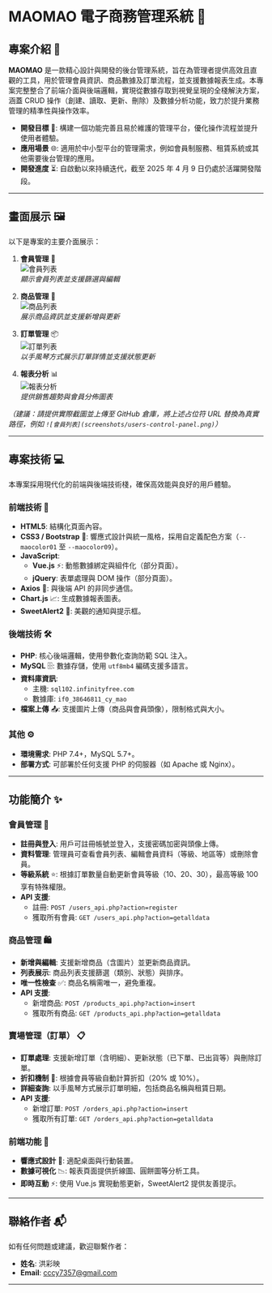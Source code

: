 # MAOMAO 電子商務管理系統 🌟

## 專案介紹 📝

**MAOMAO** 是一款精心設計與開發的後台管理系統，旨在為管理者提供高效且直觀的工具，用於管理會員資訊、商品數據及訂單流程，並支援數據報表生成。本專案完整整合了前端介面與後端邏輯，實現從數據存取到視覺呈現的全棧解決方案，涵蓋 CRUD 操作（創建、讀取、更新、刪除）及數據分析功能，致力於提升業務管理的精準性與操作效率。

- **開發目標** 🚀: 構建一個功能完善且易於維護的管理平台，優化操作流程並提升使用者體驗。
- **應用場景** 🌐: 適用於中小型平台的管理需求，例如會員制服務、租賃系統或其他需要後台管理的應用。
- **開發進度** ⏳: 自啟動以來持續迭代，截至 2025 年 4 月 9 日仍處於活躍開發階段。

---

## 畫面展示 🖼️

以下是專案的主要介面展示：

1. **會員管理** 👥  
   ![會員列表](https://via.placeholder.com/600x300.png?text=會員管理畫面)  
   *顯示會員列表並支援篩選與編輯*

2. **商品管理** 🛒  
   ![商品列表](https://via.placeholder.com/600x300.png?text=商品管理畫面)  
   *展示商品資訊並支援新增與更新*

3. **訂單管理** 📦  
   ![訂單列表](https://via.placeholder.com/600x300.png?text=訂單管理畫面)  
   *以手風琴方式展示訂單詳情並支援狀態更新*

4. **報表分析** 📊  
   ![報表分析](https://via.placeholder.com/600x300.png?text=報表分析畫面)  
   *提供銷售趨勢與會員分佈圖表*

*（建議：請提供實際截圖並上傳至 GitHub 倉庫，將上述占位符 URL 替換為真實路徑，例如 `![會員列表](screenshots/users-control-panel.png)`）*

---

## 專案技術 💻

本專案採用現代化的前端與後端技術棧，確保高效能與良好的用戶體驗。

### 前端技術 🎨
- **HTML5**: 結構化頁面內容。
- **CSS3 / Bootstrap** 🌈: 響應式設計與統一風格，採用自定義配色方案（`--maocolor01` 至 `--maocolor09`）。
- **JavaScript**:  
  - **Vue.js** ⚡: 動態數據綁定與組件化（部分頁面）。  
  - **jQuery**: 表單處理與 DOM 操作（部分頁面）。  
- **Axios** 📡: 與後端 API 的非同步通信。
- **Chart.js** 📈: 生成數據報表圖表。
- **SweetAlert2** 🔔: 美觀的通知與提示框。

### 後端技術 🛠️
- **PHP**: 核心後端邏輯，使用參數化查詢防範 SQL 注入。
- **MySQL** 🗄️: 數據存儲，使用 `utf8mb4` 編碼支援多語言。
- **資料庫資訊**:  
  - 主機: `sql102.infinityfree.com`  
  - 數據庫: `if0_38646811_cy_mao`  
- **檔案上傳** 📤: 支援圖片上傳（商品與會員頭像），限制格式與大小。

### 其他 ⚙️
- **環境需求**: PHP 7.4+，MySQL 5.7+。
- **部署方式**: 可部署於任何支援 PHP 的伺服器（如 Apache 或 Nginx）。

---

## 功能簡介 ✨

### 會員管理 👤
- **註冊與登入**: 用戶可註冊帳號並登入，支援密碼加密與頭像上傳。
- **資料管理**: 管理員可查看會員列表、編輯會員資料（等級、地區等）或刪除會員。
- **等級系統** ⭐: 根據訂單數量自動更新會員等級（10、20、30），最高等級 100 享有特殊權限。
- **API 支援**:  
  - 註冊: `POST /users_api.php?action=register`  
  - 獲取所有會員: `GET /users_api.php?action=getalldata`

### 商品管理 🛍️
- **新增與編輯**: 支援新增商品（含圖片）並更新商品資訊。
- **列表展示**: 商品列表支援篩選（類別、狀態）與排序。
- **唯一性檢查** ✅: 商品名稱需唯一，避免重複。
- **API 支援**:  
  - 新增商品: `POST /products_api.php?action=insert`  
  - 獲取所有商品: `GET /products_api.php?action=getalldata`

### 賣場管理（訂單） 📋
- **訂單處理**: 支援新增訂單（含明細）、更新狀態（已下單、已出貨等）與刪除訂單。
- **折扣機制** 💸: 根據會員等級自動計算折扣（20% 或 10%）。
- **詳細查詢**: 以手風琴方式展示訂單明細，包括商品名稱與租賃日期。
- **API 支援**:  
  - 新增訂單: `POST /orders_api.php?action=insert`  
  - 獲取所有訂單: `GET /orders_api.php?action=getalldata`

### 前端功能 🌟
- **響應式設計** 📱: 適配桌面與行動裝置。
- **數據可視化** 📉: 報表頁面提供折線圖、圓餅圖等分析工具。
- **即時互動** ⚡: 使用 Vue.js 實現動態更新，SweetAlert2 提供友善提示。

---

## 聯絡作者 📬

如有任何問題或建議，歡迎聯繫作者：

- **姓名**: 洪彩映  
- **Email**: cccy7357@gmail.com  

---
